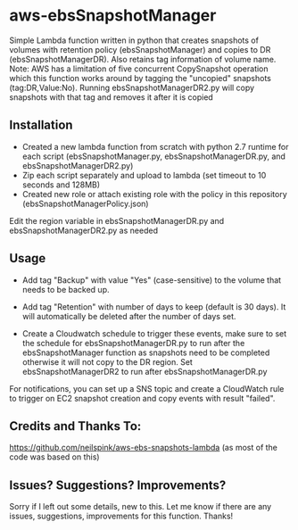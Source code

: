 # aws-ebsSnapshotManager
Simple Lambda function written in python that creates snapshots of volumes with retention policy (ebsSnapshotManager) and copies to DR (ebsSnapshotManagerDR). Also retains tag information of volume name. Note: AWS has a limitation of five concurrent CopySnapshot operation which this function works around by tagging the "uncopied" snapshots (tag:DR,Value:No).  Running ebsSnapshotManagerDR2.py will copy snapshots with that tag and removes it after it is copied

## Installation
- Created a new lambda function from scratch with python 2.7 runtime for each script (ebsSnapshotManager.py, ebsSnapshotManagerDR.py, and ebsSnapshotManagerDR2.py) 
- Zip each script separately and upload to lambda (set timeout to 10 seconds and 128MB)
- Created new role or attach existing role with the policy in this repository (ebsSnapshotManagerPolicy.json)

Edit the region variable in ebsSnapshotManagerDR.py and ebsSnapshotManagerDR2.py as needed

## Usage
- Add tag "Backup" with value "Yes" (case-sensitive) to the volume that needs to be backed up.
- Add tag "Retention" with number of days to keep (default is 30 days).  It will automatically be deleted after the number of days set. 

- Create a Cloudwatch schedule to trigger these events, make sure to set the schedule for ebsSnapshotManagerDR.py to run after the  ebsSnapshotManager function as snapshots need to be completed otherwise it will not copy to the DR region.  Set ebsSnapshotManagerDR2 to run after ebsSnapshotManagerDR.py

For notifications, you can set up a SNS topic and create a CloudWatch rule to trigger on EC2 snapshot creation and copy events with result "failed".

## Credits and Thanks To:
https://github.com/neilspink/aws-ebs-snapshots-lambda  (as most of the code was based on this)

## Issues? Suggestions? Improvements?
Sorry if I left out some details, new to this.  Let me know if there are any issues, suggestions, improvements for this function.  Thanks!
